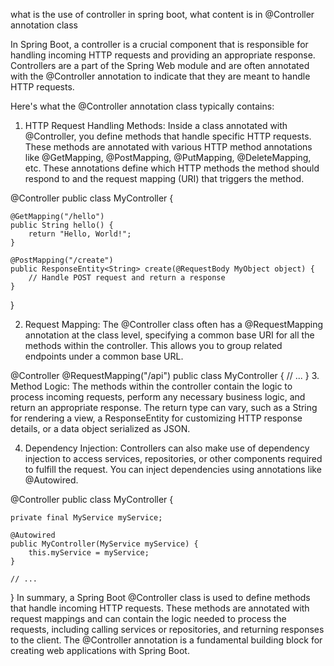 what is the use of controller in spring boot, what content is in @Controller annotation class

In Spring Boot, a controller is a crucial component that is responsible for handling incoming HTTP requests and providing an appropriate response. Controllers are a part of the Spring Web module and are often annotated with the @Controller annotation to indicate that they are meant to handle HTTP requests.

Here's what the @Controller annotation class typically contains:

1. HTTP Request Handling Methods: Inside a class annotated with @Controller, you define methods that handle specific HTTP requests. These methods are annotated with various HTTP method annotations like @GetMapping, @PostMapping, @PutMapping, @DeleteMapping, etc. These annotations define which HTTP methods the method should respond to and the request mapping (URI) that triggers the method.

@Controller
public class MyController {
    
    @GetMapping("/hello")
    public String hello() {
        return "Hello, World!";
    }
    
    @PostMapping("/create")
    public ResponseEntity<String> create(@RequestBody MyObject object) {
        // Handle POST request and return a response
    }
}

2. Request Mapping: The @Controller class often has a @RequestMapping annotation at the class level, specifying a common base URI for all the methods within the controller. This allows you to group related endpoints under a common base URL.


@Controller
@RequestMapping("/api")
public class MyController {
    // ...
}
3. Method Logic: The methods within the controller contain the logic to process incoming requests, perform any necessary business logic, and return an appropriate response. The return type can vary, such as a String for rendering a view, a ResponseEntity for customizing HTTP response details, or a data object serialized as JSON.

4. Dependency Injection: Controllers can also make use of dependency injection to access services, repositories, or other components required to fulfill the request. You can inject dependencies using annotations like @Autowired.

@Controller
public class MyController {
    
    private final MyService myService;
    
    @Autowired
    public MyController(MyService myService) {
        this.myService = myService;
    }
    
    // ...
}
In summary, a Spring Boot @Controller class is used to define methods that handle incoming HTTP requests. These methods are annotated with request mappings and can contain the logic needed to process the requests, including calling services or repositories, and returning responses to the client. The @Controller annotation is a fundamental building block for creating web applications with Spring Boot.




